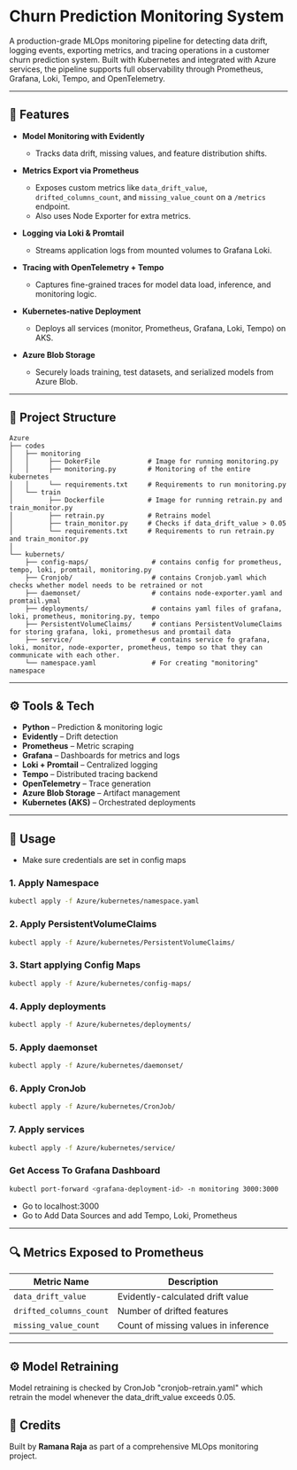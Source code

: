 # Churn Prediction Monitoring System

A production-grade MLOps monitoring pipeline for detecting data drift, logging events, exporting metrics, and tracing operations in a customer churn prediction system. Built with Kubernetes and integrated with Azure services, the pipeline supports full observability through Prometheus, Grafana, Loki, Tempo, and OpenTelemetry.

---

## 📌 Features

* **Model Monitoring with Evidently**

  * Tracks data drift, missing values, and feature distribution shifts.
* **Metrics Export via Prometheus**

  * Exposes custom metrics like `data_drift_value`, `drifted_columns_count`, and `missing_value_count` on a `/metrics` endpoint.
  * Also uses Node Exporter for extra metrics.
* **Logging via Loki & Promtail**

  * Streams application logs from mounted volumes to Grafana Loki.
* **Tracing with OpenTelemetry + Tempo**

  * Captures fine-grained traces for model data load, inference, and monitoring logic.
* **Kubernetes-native Deployment**

  * Deploys all services (monitor, Prometheus, Grafana, Loki, Tempo) on AKS.
* **Azure Blob Storage**

  * Securely loads training, test datasets, and serialized models from Azure Blob.

---

## 📁 Project Structure

```
Azure
├── codes
│   ├── monitoring
│   │     ├── DokerFile            # Image for running monitoring.py
│   │     ├── monitoring.py        # Monitoring of the entire kubernetes
│   │     └── requirements.txt     # Requirements to run monitoring.py
│   └── train
│         ├── Dockerfile           # Image for running retrain.py and train_monitor.py
│         ├── retrain.py           # Retrains model
│         ├── train_monitor.py     # Checks if data_drift_value > 0.05
│         └── requirements.txt     # Requirements to run retrain.py and train_monitor.py
│          
└── kubernets/
    ├── config-maps/                # contains config for prometheus, tempo, loki, promtail, monitoring.py     
    ├── Cronjob/                    # contains Cronjob.yaml which checks whether model needs to be retrained or not
    ├── daemonset/                  # contains node-exporter.yaml and promtail.ymal
    ├── deployments/                # contains yaml files of grafana, loki, prometheus, monitoring.py, tempo
    ├── PersistentVolumeClaims/     # contians PersistentVolumeClaims for storing grafana, loki, promethesus and promtail data
    ├── service/                    # contains service fo grafana, loki, monitor, node-exporter, prometheus, tempo so that they can communicate with each other.
    └── namespace.yaml              # For creating "monitoring" namespace                

```

---

## ⚙️ Tools & Tech

* **Python** – Prediction & monitoring logic
* **Evidently** – Drift detection
* **Prometheus** – Metric scraping
* **Grafana** – Dashboards for metrics and logs
* **Loki + Promtail** – Centralized logging
* **Tempo** – Distributed tracing backend
* **OpenTelemetry** – Trace generation
* **Azure Blob Storage** – Artifact management
* **Kubernetes (AKS)** – Orchestrated deployments

---

## 🚀 Usage
* Make sure credentials are set in config maps

### 1. Apply Namespace

```bash
kubectl apply -f Azure/kubernetes/namespace.yaml
```
### 2. Apply PersistentVolumeClaims

```bash
kubectl apply -f Azure/kubernetes/PersistentVolumeClaims/
```

### 3. Start applying Config Maps

```bash
kubectl apply -f Azure/kubernetes/config-maps/
```

### 4. Apply deployments

```bash
kubectl apply -f Azure/kubernetes/deployments/
```

### 5. Apply daemonset

```bash
kubectl apply -f Azure/kubernetes/daemonset/
```

### 6. Apply CronJob

```bash
kubectl apply -f Azure/kubernetes/CronJob/
```

### 7. Apply services
```bash
kubectl apply -f Azure/kubernetes/service/
```

### Get Access To Grafana Dashboard
```bash
kubectl port-forward <grafana-deployment-id> -n monitoring 3000:3000
```

* Go to localhost:3000
* Go to Add Data Sources and add Tempo, Loki, Prometheus

---

## 🔍 Metrics Exposed to Prometheus

| Metric Name             | Description                          |
| ----------------------- | ------------------------------------ |
| `data_drift_value`      | Evidently-calculated drift value     |
| `drifted_columns_count` | Number of drifted features           |
| `missing_value_count`   | Count of missing values in inference |

---
## ⚙️ Model Retraining
Model retraining is checked by CronJob "cronjob-retrain.yaml" which retrain the model whenever the data_drift_value exceeds 0.05.

## 🧠 Credits

Built by **Ramana Raja** as part of a comprehensive MLOps monitoring project.
